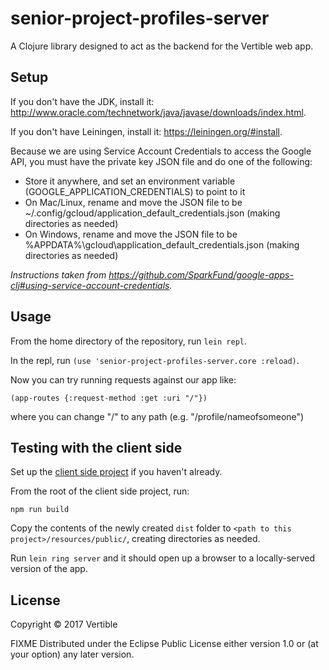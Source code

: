 # senior-project-profiles-server

A Clojure library designed to act as the backend for the Vertible web app.

## Setup

If you don't have the JDK, install it: http://www.oracle.com/technetwork/java/javase/downloads/index.html.

If you don't have Leiningen, install it: https://leiningen.org/#install.

Because we are using Service Account Credentials to access the Google API, you must have the private key JSON file and do one of the following:
 * Store it anywhere, and set an environment variable (GOOGLE\_APPLICATION\_CREDENTIALS) to point to it
 * On Mac/Linux, rename and move the JSON file to be ~/.config/gcloud/application\_default\_credentials.json (making directories as needed)
 * On Windows, rename and move the JSON file to be %APPDATA%\gcloud\application\_default\_credentials.json (making directories as needed)
 
 _Instructions taken from https://github.com/SparkFund/google-apps-clj#using-service-account-credentials._

## Usage

From the home directory of the repository, run ````lein repl````.

In the repl, run ````(use 'senior-project-profiles-server.core :reload)````.

Now you can try running requests against our app like:

````(app-routes {:request-method :get :uri "/"})````

where you can change "/" to any path (e.g. "/profile/nameofsomeone")


## Testing with the client side

Set up the [client side project](https://github.com/maxbendick/SeniorProjectProfilesApp) if you haven't already.

From the root of the client side project, run: 

````npm run build````

Copy the contents of the newly created ````dist```` folder to ````<path to this project>/resources/public/````, creating directories as needed.

Run ````lein ring server```` and it should open up a browser to a locally-served version of the app.

## License

Copyright © 2017 Vertible

FIXME
Distributed under the Eclipse Public License either version 1.0 or (at
your option) any later version.
